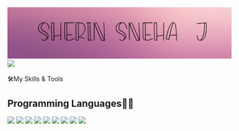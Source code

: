 <img src = "https://github.com/Sherin-Sneha/Sherin-Sneha/blob/main/Header.png" />
<a href="https://git.io/typing-svg">
  <img src ="https://readme-typing-svg.herokuapp.com?font=Poiret+One&color=%238F3E96FC&size=40&vCenter=true&width=550&height=82&lines=Budding+Developer+%2C+Designer;Welcome+to+my+profile+!!" />
</a>
  
🛠️My Skills & Tools

<h2>Programming Languages👩‍💻</h2>
<p>
<img src="https://img.shields.io/badge/Python-3776AB?style=for-the-badge&logo=python&logoColor=white" />
<img src="https://img.shields.io/badge/HTML5-E34F26?style=for-the-badge&logo=html5&logoColor=white" />
<img src="https://img.shields.io/badge/CSS3-1572B6?style=for-the-badge&logo=css3&logoColor=white" />
<img src="https://img.shields.io/badge/JavaScript-323330?style=for-the-badge&logo=javascript&logoColor=F7DF1E"/>
<img src="https://img.shields.io/badge/C-00599C?style=for-the-badge&logo=c&logoColor=white"/>
<img src="https://img.shields.io/badge/Java-ED8B00?style=for-the-badge&logo=java&logoColor=white"/>
<img src="https://img.shields.io/badge/PHP-777BB4?style=for-the-badge&logo=php&logoColor=white"/>
<img src="https://img.shields.io/badge/Dart-0175C2?style=for-the-badge&logo=dart&logoColor=white"/>
<img src="https://img.shields.io/badge/Sass-CC6699?style=for-the-badge&logo=sass&logoColor=white"/>
</p>
